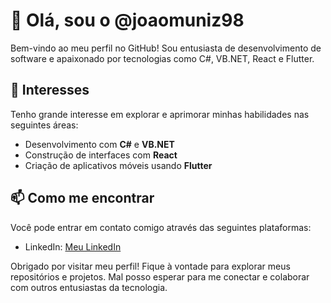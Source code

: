 # 👋 Olá, sou o @joaomuniz98

Bem-vindo ao meu perfil no GitHub! Sou entusiasta de desenvolvimento de software e apaixonado por tecnologias como C#, VB.NET, React e Flutter.

## 👀 Interesses

Tenho grande interesse em explorar e aprimorar minhas habilidades nas seguintes áreas:

- Desenvolvimento com **C#** e **VB.NET**
- Construção de interfaces com **React**
- Criação de aplicativos móveis usando **Flutter**

## 📫 Como me encontrar

Você pode entrar em contato comigo através das seguintes plataformas:

- LinkedIn: [Meu LinkedIn](https://www.linkedin.com/in/joaoalvesmz/)

Obrigado por visitar meu perfil! Fique à vontade para explorar meus repositórios e projetos. Mal posso esperar para me conectar e colaborar com outros entusiastas da tecnologia.
